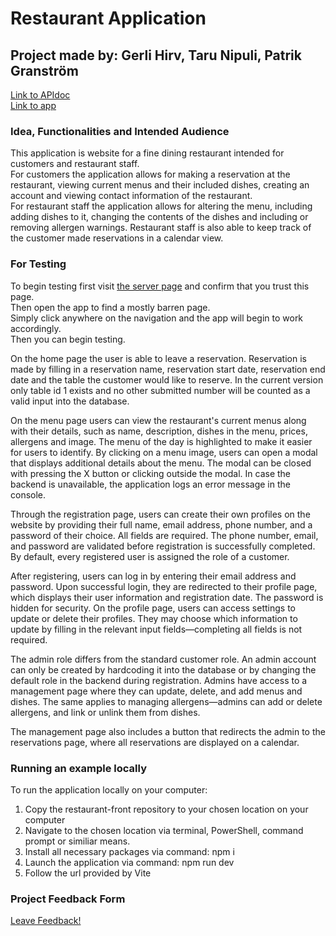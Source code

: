 # Restaurant Application

## Project made by: Gerli Hirv, Taru Nipuli, Patrik Granström

[Link to APIdoc](https://10.120.32.81/~tarunip/docs/index.html)  
[Link to app](https://users.metropolia.fi/~patrikmg/WD25/web-project/)

### Idea, Functionalities and Intended Audience

This application is website for a fine dining restaurant intended for customers
and restaurant staff.  
For customers the application allows for making a reservation at the restaurant, viewing current
menus and their included dishes, creating an account and viewing contact information
of the restaurant.  
For restaurant staff the application allows for altering the menu, including adding dishes to it,
changing the contents of the dishes and including or removing allergen warnings. Restaurant staff
is also able to keep track of the customer made reservations in a calendar view.

### For Testing

To begin testing first visit [the server page](https://10.120.32.81/) and confirm that you trust this page.  
Then open the app to find a mostly barren page.  
Simply click anywhere on the navigation and the app will begin to work accordingly.  
Then you can begin testing.

On the home page the user is able to leave a reservation. Reservation is made by filling in
a reservation name, reservation start date, reservation end date and the table the customer
would like to reserve.
In the current version only table id 1 exists and no other submitted number will be counted as
a valid input into the database.

On the menu page users can view the restaurant's current menus along with their details, such as name, description, dishes in the menu, prices, allergens and image. The menu of the day is highlighted to make it easier for users to identify. By clicking on a menu image, users can open a modal that displays additional details about the menu. The modal can be closed with pressing the X button or clicking outside the modal. In case the backend is unavailable, the application logs an error message in the console.

Through the registration page, users can create their own profiles on the website by providing their full name, email address, phone number, and a password of their choice. All fields are required. The phone number, email, and password are validated before registration is successfully completed. By default, every registered user is assigned the role of a customer.

After registering, users can log in by entering their email address and password. Upon successful login, they are redirected to their profile page, which displays their user information and registration date. The password is hidden for security. On the profile page, users can access settings to update or delete their profiles. They may choose which information to update by filling in the relevant input fields—completing all fields is not required.

The admin role differs from the standard customer role. An admin account can only be created by hardcoding it into the database or by changing the default role in the backend during registration. Admins have access to a management page where they can update, delete, and add menus and dishes. The same applies to managing allergens—admins can add or delete allergens, and link or unlink them from dishes.

The management page also includes a button that redirects the admin to the reservations page, where all reservations are displayed on a calendar.

### Running an example locally

To run the application locally on your computer:

1. Copy the restaurant-front repository to your chosen location on your computer
2. Navigate to the chosen location via terminal, PowerShell, command prompt or similiar
   means.
3. Install all necessary packages via command: npm i
4. Launch the application via command: npm run dev
5. Follow the url provided by Vite

### Project Feedback Form

[Leave Feedback!](https://docs.google.com/forms/d/e/1FAIpQLSc-TwLOgZ9pyWJg2W9m80UVJZmgRvoQTg-5IVJXjyXH_EG6ig/viewform?usp=dialog)
